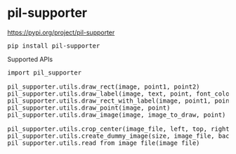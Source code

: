 # pil-supporter

https://pypi.org/project/pil-supporter
<pre>
pip install pil-supporter
</pre>

Supported APIs
<pre>
import pil_supporter

pil_supporter.utils.draw_rect(image, point1, point2)
pil_supporter.utils.draw_label(image, text, point, font_color=(255, 255, 255), font_size=28)
pil_supporter.utils.draw_rect_with_label(image, point1, point2, text, font_color=(255, 255, 255), font_size=28)
pil_supporter.utils.draw_point(image, point)
pil_supporter.utils.draw_image(image, image_to_draw, point)

pil_supporter.utils.crop_center(image_file, left, top, right, bottom)
pil_supporter.utils.create_dummy_image(size, image_file, background_color=(255, 255, 255))
pil_supporter.utils.read_from_image_file(image_file)
</pre>
